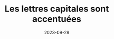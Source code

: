 ---
N: 
Rubrique: Typographie
title: Les lettres capitales sont accentuées 
detail: Les lettres capitales sont accentuées 
abstract: 
categories: [" contenus"]
agrege: O0000-E080
opquast: '0000'
indiceebook: '80'
description: "Règle n° 080"
weight:  080
actif: '1'
layout: rules
date: 2023-09-28
tags: ["Accessibilité", ""]
objectif: ["", ""]
Meo: [""]
Controle: [""
]
Source: ["SNE"]
Referentiel: [""]
Steps: ["", ""]
---